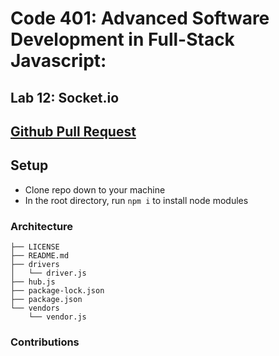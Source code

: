 # Code 401: Advanced Software Development in Full-Stack Javascript: 

## Lab 12: Socket.io

## [Github Pull Request](https://github.com/nickibaldwin/caps/pull/3)

## Setup

- Clone repo down to your machine
- In the root directory, run `npm i` to install node modules

### Architecture

```git
├── LICENSE
├── README.md
├── drivers
│   └── driver.js
├── hub.js
├── package-lock.json
├── package.json
└── vendors
    └── vendor.js
```

### Contributions
